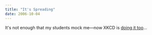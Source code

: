 ```yaml
---
title: "It's Spreading"
date: 2006-10-04
---
```

It's not enough that my students mock me—now XKCD is <a href="http://www.xkcd.com/c166.html">doing it too</a>…
